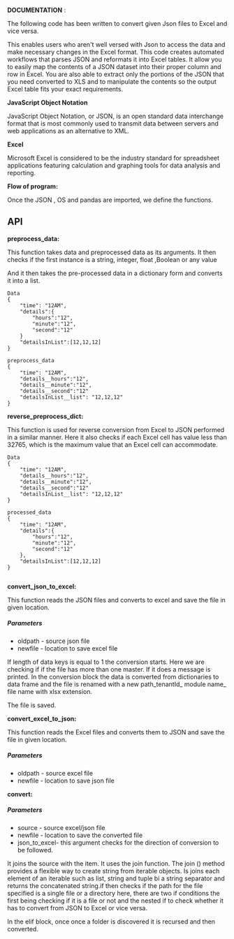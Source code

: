 **DOCUMENTATION** :

The following code has been written to convert given Json files to Excel and vice versa.

This enables users who aren't well versed with Json to access the data and make necessary changes in the Excel format. This code creates automated workflows that parses JSON and reformats it into Excel tables. It allow you to easily map the contents of a JSON dataset into their proper column and row in Excel. You are also able to extract only the portions of the JSON that you need converted to XLS and to manipulate the contents so the output Excel table fits your exact requirements.

**JavaScript Object Notation**

JavaScript Object Notation, or JSON, is an open standard data interchange format that is most commonly used to transmit data between servers and web applications as an alternative to XML.

**Excel**

Microsoft Excel is considered to be the industry standard for spreadsheet applications featuring calculation and graphing tools for data analysis and reporting.

**Flow of program:**

Once the JSON , OS and pandas are imported, we define the functions.

## API

**preprocess_data:**

This function takes data and preprocessed data as its arguments. It then checks if the first instance is a string, integer, float ,Boolean or any value

And it then takes the pre-processed data in a dictionary form and converts it into a list.

```
Data
{
    "time": "12AM",
    "details":{
        "hours":"12",
        "minute":"12",
        "second":"12"
    }
    "detailsInList":[12,12,12]
}

preprocess_data
{
    "time": "12AM",
    "details__hours":"12",
    "details__minute":"12",
    "details__second":"12"
    "detailsInList__list": "12,12,12"
}

```

**reverse_preprocess_dict:**

This function is used for reverse conversion from Excel to JSON performed in a similar manner. Here it also checks if each Excel cell has value less than 32765, which is the maximum value that an Excel cell can accommodate.

```
Data
{
    "time": "12AM",
    "details__hours":"12",
    "details__minute":"12",
    "details__second":"12"
    "detailsInList__list": "12,12,12"
}

processed_data
{
    "time": "12AM",
    "details":{
        "hours":"12",
        "minute":"12",
        "second":"12"
    },
    "detailsInList":[12,12,12]
}


```

**convert_json_to_excel:**

This function reads the JSON files and converts to excel and save the file in given location.

##### Parameters

- oldpath - source json file
- newfile - location to save excel file

If length of data keys is equal to 1 the conversion starts. Here we are checking if if the file has more than one master. If it does a message is printed. In the conversion block the data is converted from dictionaries to data frame and the file is renamed with a new path_tenantId\_ module name\_ file name with xlsx extension.

The file is saved.

**convert_excel_to_json:**

This function reads the Excel files and converts them to JSON and save the file in given location.

##### Parameters

- oldpath - source excel file
- newfile - location to save json file

**convert:**

##### Parameters

- source - source excel/json file
- newfile - location to save the converted file
- json_to_excel- this argument checks for the direction of conversion to be followed.

It joins the source with the item. It uses the join function. The join () method provides a flexible way to create string from iterable objects. Is joins each element of an iterable such as list, string and tuple bi a string separator and returns the concatenated string.if then checks if the path for the file specified is a single file or a directory here, there are two if conditions the first being checking if it is a file or not and the nested if to check whether it has to convert from JSON to Excel or vice versa.

In the elif block, once once a folder is discovered it is recursed and then converted.
